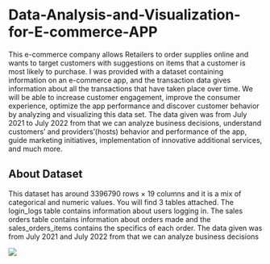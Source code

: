 # Data-Analysis-and-Visualization-for-E-commerce-APP

This e-commerce company allows Retailers to order supplies online and wants to target customers with suggestions on items that a customer is most likely to purchase. I was provided with a dataset containing information on an e-commerce app, and the transaction data gives information about all the transactions that have taken place over time. We will be able to increase customer engagement, improve the consumer experience, optimize the app performance and discover customer behavior by analyzing and visualizing this data set. The data given was from July 2021 to July 2022 from that we can analyze business decisions, understand customers’ and providers’(hosts) behavior and performance of the app, guide marketing initiatives, implementation of innovative additional services, and much more.

## About Dataset

This dataset has around 3396790 rows × 19 columns and it is a mix of categorical and numeric values. You will find 3 tables attached. The login_logs table contains information about users logging in. The sales orders table contains information about orders made and the sales_orders_items contains the specifics of each order. The data given was from July 2021 and July 2022 from that we can analyze business decisions

![](images/ecommerce.png)
